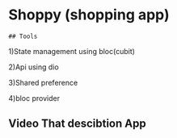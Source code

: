 # Shoppy (shopping app)
    ## Tools 

1)State management using bloc(cubit)

2)Api using dio

3)Shared preference

4)bloc provider

## Video That descibtion  App





